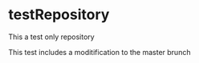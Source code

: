 # testRepository
This a test only repository

This test includes a moditification to the master brunch
